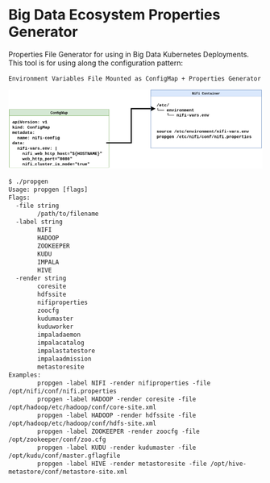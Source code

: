 # Big Data Ecosystem Properties Generator
Properties File Generator for using in Big Data Kubernetes Deployments. This tool is for
using along the configuration pattern: 
```
Environment Variables File Mounted as ConfigMap + Properties Generator
```

![config pattern](docs/config-strategy.png)

```
$ ./propgen 
Usage: propgen [flags] 
Flags:
  -file string
        /path/to/filename
  -label string
        NIFI
        HADOOP
        ZOOKEEPER
        KUDU
        IMPALA
        HIVE
  -render string
        coresite
        hdfssite
        nifiproperties
        zoocfg
        kudumaster
        kuduworker
        impaladaemon
        impalacatalog
        impalastatestore
        impalaadmission
        metastoresite
Examples:
        propgen -label NIFI -render nifiproperties -file /opt/nifi/conf/nifi.properties
        propgen -label HADOOP -render coresite -file /opt/hadoop/etc/hadoop/conf/core-site.xml
        propgen -label HADOOP -render hdfssite -file /opt/hadoop/etc/hadoop/conf/hdfs-site.xml
        propgen -label ZOOKEEPER -render zoocfg -file /opt/zookeeper/conf/zoo.cfg
        propgen -label KUDU -render kudumaster -file /opt/kudu/conf/master.gflagfile
        propgen -label HIVE -render metastoresite -file /opt/hive-metastore/conf/metastore-site.xml
```
